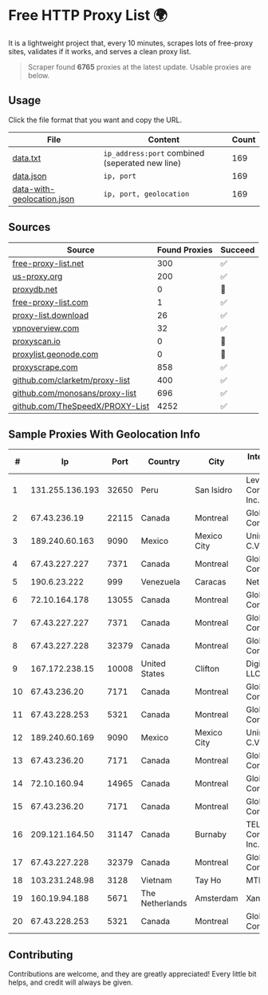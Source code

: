 
# Free HTTP Proxy List 🌍

It is a lightweight project that, every 10 minutes, scrapes lots of free-proxy sites, validates if it works, and serves a clean proxy list.


> Scraper found **6765** proxies at the latest update. Usable proxies are below.

## Usage

Click the file format that you want and copy the URL.


|File|Content|Count|
|----|-------|-----|
|[data.txt](https://raw.githubusercontent.com/themiralay/Proxy-List-World/master/data.txt)|`ip_address:port` combined (seperated new line)|169|
|[data.json](https://raw.githubusercontent.com/themiralay/Proxy-List-World/master/data.json)|`ip, port`|169|
|[data-with-geolocation.json](https://raw.githubusercontent.com/themiralay/Proxy-List-World/master/data-with-geolocation.json)|`ip, port, geolocation`|169|

## Sources

|Source|Found Proxies|Succeed|
|------|-------------|-------|
|[free-proxy-list.net](https://free-proxy-list.net)|300|✅|
|[us-proxy.org](https://www.us-proxy.org)|200|✅|
|[proxydb.net](http://proxydb.net)|0|🚫|
|[free-proxy-list.com](https://free-proxy-list.com/?page=&port=&type%5B%5D=http&type%5B%5D=https&up_time=0&search=Search)|1|✅|
|[proxy-list.download](https://www.proxy-list.download/HTTP)|26|✅|
|[vpnoverview.com](https://vpnoverview.com/privacy/anonymous-browsing/free-proxy-servers)|32|✅|
|[proxyscan.io](https://www.proxyscan.io)|0|🚫|
|[proxylist.geonode.com](https://proxylist.geonode.com/api/proxy-list?limit=300&page=1&sort_by=lastChecked&sort_type=desc&protocols=http,https)|0|🚫|
|[proxyscrape.com](https://api.proxyscrape.com/v2/?request=displayproxies&protocol=http&timeout=10000&country=all&ssl=all&anonymity=all)|858|✅|
|[github.com/clarketm/proxy-list](https://raw.githubusercontent.com/clarketm/proxy-list/master/proxy-list-raw.txt)|400|✅|
|[github.com/monosans/proxy-list](https://raw.githubusercontent.com/monosans/proxy-list/main/proxies/http.txt)|696|✅|
|[github.com/TheSpeedX/PROXY-List](https://raw.githubusercontent.com/TheSpeedX/PROXY-List/master/http.txt)|4252|✅|


## Sample Proxies With Geolocation Info

|#|Ip|Port|Country|City|Internet Service Provider|
|-|--|----|-------|----|-------------------------|
|1|131.255.136.193|32650|Peru|San Isidro|Level 3 Communications, Inc.|
|2|67.43.236.19|22115|Canada|Montreal|GloboTech Communications|
|3|189.240.60.163|9090|Mexico|Mexico City|Uninet S.A. de C.V.|
|4|67.43.227.227|7371|Canada|Montreal|GloboTech Communications|
|5|190.6.23.222|999|Venezuela|Caracas|Net Uno|
|6|72.10.164.178|13055|Canada|Montreal|GloboTech Communications|
|7|67.43.227.227|7371|Canada|Montreal|GloboTech Communications|
|8|67.43.227.228|32379|Canada|Montreal|GloboTech Communications|
|9|167.172.238.15|10008|United States|Clifton|DigitalOcean, LLC|
|10|67.43.236.20|7171|Canada|Montreal|GloboTech Communications|
|11|67.43.228.253|5321|Canada|Montreal|GloboTech Communications|
|12|189.240.60.169|9090|Mexico|Mexico City|Uninet S.A. de C.V.|
|13|67.43.236.20|7171|Canada|Montreal|GloboTech Communications|
|14|72.10.160.94|14965|Canada|Montreal|GloboTech Communications|
|15|67.43.236.20|7171|Canada|Montreal|GloboTech Communications|
|16|209.121.164.50|31147|Canada|Burnaby|TELUS Communications Inc.|
|17|67.43.227.228|32379|Canada|Montreal|GloboTech Communications|
|18|103.231.248.98|3128|Vietnam|Tay Ho|MTD|
|19|160.19.94.188|5671|The Netherlands|Amsterdam|Xantho UAB|
|20|67.43.228.253|5321|Canada|Montreal|GloboTech Communications|



## Contributing

Contributions are welcome, and they are greatly appreciated! Every
little bit helps, and credit will always be given.

